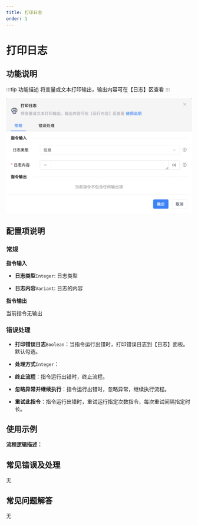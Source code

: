 ```yaml
---
title: 打印日志
order: 1
---
```


# 打印日志

## 功能说明

:::tip 功能描述
将变量或文本打印输出，输出内容可在【日志】区查看
:::

![打印日志](../../../assets/打印日志_command.png)

## 配置项说明

### 常规

**指令输入**

- **日志类型**`Integer`: 日志类型

- **日志内容**`Variant`: 日志的内容


**指令输出**

当前指令无输出

### 错误处理

- **打印错误日志**`Boolean`：当指令运行出错时，打印错误日志到【日志】面板。默认勾选。

- **处理方式**`Integer`：

 - **终止流程**：指令运行出错时，终止流程。

 - **忽略异常并继续执行**：指令运行出错时，忽略异常，继续执行流程。

 - **重试此指令**：指令运行出错时，重试运行指定次数指令，每次重试间隔指定时长。

## 使用示例

**流程逻辑描述：** 

## 常见错误及处理

无

## 常见问题解答

无

